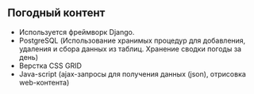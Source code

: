 ## Погодный контент
- Используется фреймворк Django.
- PostgreSQL (Использование хранимых процедур для добавления, удаления и сбора данных из таблиц. Хранение сводки погоды за день)
- Верстка CSS GRID
- Java-script (ajax-запросы для получения данных (json), отрисовка web-контента)   
